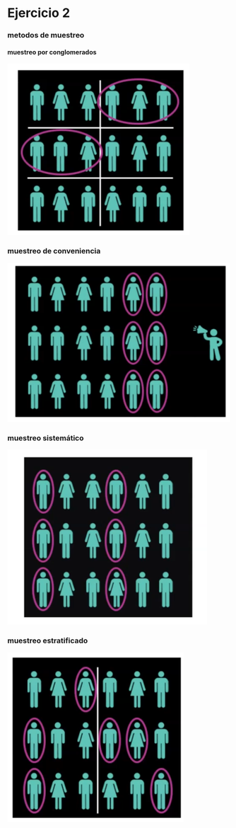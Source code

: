 # Ejercicio 2

### metodos de muestreo


#### muestreo por conglomerados
![alt text](image.png)

### muestreo de conveniencia
![alt text](image-1.png)

### muestreo sistemático
![alt text](image-2.png)

### muestreo estratificado
![alt text](image-3.png)